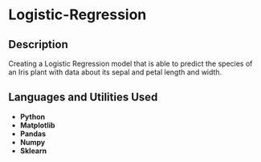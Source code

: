 # Logistic-Regression


<h2>Description</h2>
Creating a Logistic Regression model that is able to predict the species of an Iris plant with data about its sepal and petal length and width.<br />

<h2>Languages and Utilities Used</h2>

- <b>Python</b>
- <b>Matplotlib</b>
- <b>Pandas</b>
- <b>Numpy</b>
- <b>Sklearn</b>
